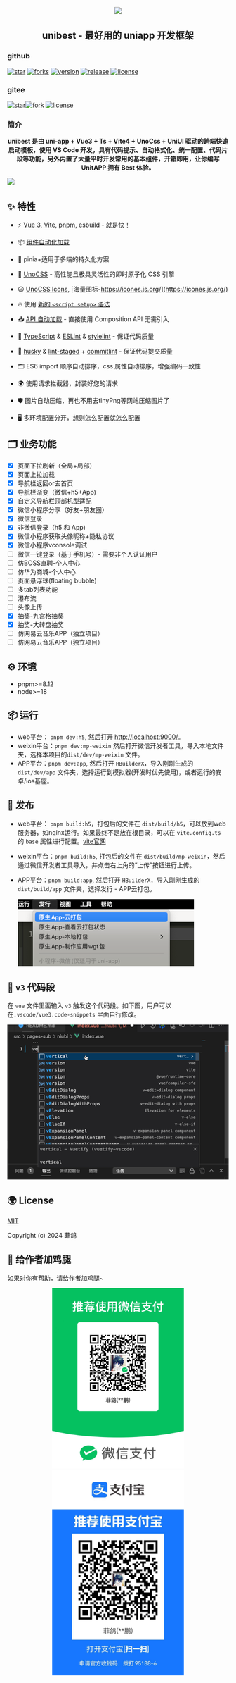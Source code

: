 <p align="center"><img width="100" src="https://vuejs.org/images/logo.png"></p>

<h2 align="center">unibest - 最好用的 uniapp 开发框架</h2>

<h3>github</h3> 
<p align="center">

[![star](https://img.shields.io/github/stars/codercup/unibest)](https://github.com/codercup/unibest)
[![forks](https://img.shields.io/github/forks/codercup/unibest)](https://github.com/codercup/unibest)
[![version](https://img.shields.io/github/package-json/v/codercup/unibest/main)](https://github.com/codercup)
[![release](https://img.shields.io/github/v/release/codercup/unibest)](https://github.com/codercup/unibest)
[![license](https://img.shields.io/github/license/elemefe/vue-amap.svg?style=flat-square)](https://gitee.com/codercup/unibest)

</p>

<h3>gitee</h3> 
<p align="center">

[![star](https://gitee.com/codercup/unibest/badge/star.svg?theme=dark)](https://giett.com/codercup/unibest)[![fork](https://gitee.com/codercup/unibest/badge/fork.svg?theme=dark)](https://gitee.com/codercup/unibest)
[![license](https://img.shields.io/github/license/elemefe/vue-amap.svg?style=flat-square)](https://gitee.com/codercup/unibest)

</p>
<h3>简介</h3> 
<p align="center"><b>unibest 是由 uni-app + Vue3 + Ts + Vite4 + UnoCss + UniUI 驱动的跨端快速启动模板，使用 VS Code 开发，具有代码提示、自动格式化、统一配置、代码片段等功能，另外内置了大量平时开发常用的基本组件，开箱即用，让你编写 UnitAPP 拥有 Best 体验。</b></p>

![](https://raw.githubusercontent.com/andreasbm/readme/master/assets/lines/rainbow.png)

## ✨ 特性

- ⚡️ [Vue 3](https://github.com/vuejs/core), [Vite](https://github.com/vitejs/vite), [pnpm](https://pnpm.io/), [esbuild](https://github.com/evanw/esbuild) - 就是快！

- 📦 [组件自动化加载](./src/components)

- 📑 pinia+适用于多端的持久化方案

- 🎨 [UnoCSS](https://unocss.dev/) - 高性能且极具灵活性的即时原子化 CSS 引擎

- 😃 [UnoCSS Icons](https://unocss.dev/presets/icons), [海量图标-https://icones.js.org/](https://icones.js.org/)

- 🔥 使用 [新的 `<script setup>` 语法](https://github.com/vuejs/rfcs/pull/227)

- 📥 [API 自动加载](https://github.com/antfu/unplugin-auto-import) - 直接使用 Composition API 无需引入

- 🦾 [TypeScript](https://www.typescriptlang.org/) & [ESLint](https://eslint.org/) & [stylelint](https://stylelint.io/) - 保证代码质量

- 🌈 [husky](https://typicode.github.io/husky/) & [lint-staged](https://github.com/lint-staged/lint-staged) + [commitlint](https://commitlint.js.org/) - 保证代码提交质量

- 🗂 ES6 import 顺序自动排序，css 属性自动排序，增强编码一致性

- 🌍 使用请求拦截器，封装好您的请求

- 🛡 图片自动压缩，再也不用去tinyPng等网站压缩图片了

- 🖥 多环境配置分开，想则怎么配置就怎么配置

## 🗂 业务功能

- [x] 页面下拉刷新（全局+局部）
- [x] 页面上拉加载
- [x] 导航栏返回or去首页
- [x] 导航栏渐变（微信+h5+App)
- [x] 自定义导航栏顶部机型适配
- [x] 微信小程序分享（好友+朋友圈）
- [x] 微信登录
- [x] 非微信登录（h5 和 App)
- [x] 微信小程序获取头像昵称+隐私协议
- [x] 微信小程序vconsole调试
- [ ] 微信一键登录（基于手机号）- 需要非个人认证用户
- [ ] 仿BOSS直聘-个人中心
- [ ] 仿华为商城-个人中心
- [ ] 页面悬浮球(floating bubble)
- [ ] 多tab列表功能
- [ ] 瀑布流
- [ ] 头像上传
- [x] 抽奖-九宫格抽奖
- [x] 抽奖-大转盘抽奖
- [ ] 仿网易云音乐APP（独立项目）
- [ ] 仿网易云音乐APP（独立项目）

## ⚙️ 环境

- pnpm>=8.12
- node>=18

## 📦 运行

- web平台： `pnpm dev:h5`, 然后打开 [http://localhost:9000/](http://localhost:9000/)。
- weixin平台：`pnpm dev:mp-weixin` 然后打开微信开发者工具，导入本地文件夹，选择本项目的`dist/dev/mp-weixin` 文件。
- APP平台：`pnpm dev:app`, 然后打开 `HBuilderX`，导入刚刚生成的`dist/dev/app` 文件夹，选择运行到模拟器(开发时优先使用)，或者运行的安卓/ios基座。

## 🔗 发布

- web平台： `pnpm build:h5`，打包后的文件在 `dist/build/h5`，可以放到web服务器，如nginx运行。如果最终不是放在根目录，可以在 `vite.config.ts` 的 `base` 属性进行配置。[vite官网](https://cn.vitejs.dev/config/shared-options.html#base)
- weixin平台：`pnpm build:h5`, 打包后的文件在 `dist/build/mp-weixin`，然后通过微信开发者工具导入，并点击右上角的“上传”按钮进行上传。
- APP平台：`pnpm build:app`, 然后打开 `HBuilderX`，导入刚刚生成的`dist/build/app` 文件夹，选择发行 - APP云打包。

  ![app发行](./screenshots/app-build.png)

## 🎨 `v3` 代码段

在 `vue` 文件里面输入 `v3` 触发这个代码段。如下图，用户可以在`.vscode/vue3.code-snippets` 里面自行修改。

![v3 snippets](./screenshots/snippets.gif)

## 🌍 License

[MIT](https://opensource.org/license/mit/)

Copyright (c) 2024 菲鸽

## 🤝 给作者加鸡腿

如果对你有帮助，请给作者加鸡腿~

<p align='center'>
<img alt="special sponsor appwrite" src="./screenshots/pay-weixin.png" width="300">
<img alt="special sponsor appwrite" src="./screenshots/pay-ali.png" width="300">
</p>
